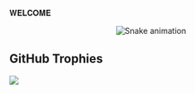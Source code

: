 𝐖𝐄𝐋𝐂𝐎𝐌𝐄


<!-- Snake Game Repo View -->

<div align="center">
  <img src="https://profile-readme-generator.com/assets/snake.svg" alt="Snake animation" />
</div>


##  GitHub Trophies
![](https://github-profile-trophy.vercel.app/?username=TheFaithseed&theme=radical&no-frame=false&no-bg=false&margin-w=4)
